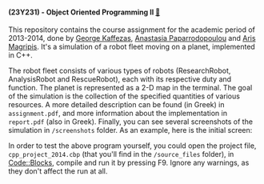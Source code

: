 #### (23Y231) - Object Oriented Programming II [:link:](https://www.ceid.upatras.gr/en/undergraduate/courses/23%CE%A5231)
This repository contains the course assignment for the academic period of 2013-2014, done by
[George Kaffezas](https://github.com/gkffzs), [Anastasia Paparrodopoulou](https://github.com/paparrodop-anast) and
[Aris Magripis](https://github.com/aris-mag). It's a simulation of a robot fleet moving on a planet, implemented in C++.

The robot fleet consists of various types of robots (ResearchRobot, AnalysisRobot and RescueRobot), each with its respective 
duty and function. The planet is represented as a 2-D map in the terminal. The goal of the simulation is the collection of
the specified quantities of various resources. A more detailed description can be found (in Greek) in `assignment.pdf`,
and more information about the implementation in `report.pdf` (also in Greek). Finally, you can see several screenshots
of the simulation in `/screenshots` folder. As an example, here is the initial screen:



In order to test the above program yourself, you could open the project file, `cpp_project_2014.cbp` (that you'll find in
the `/source_files` folder), in [Code::Blocks](http://www.codeblocks.org/), compile and run it by pressing F9. Ignore any
warnings, as they don't affect the run at all.